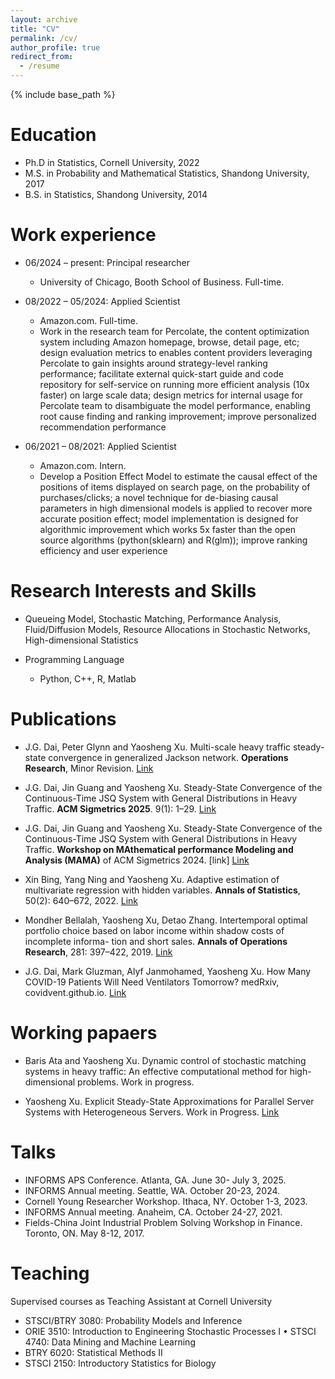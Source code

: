 ```yaml
---
layout: archive
title: "CV"
permalink: /cv/
author_profile: true
redirect_from:
  - /resume
---
```


{% include base_path %}

Education
======
* Ph.D in Statistics, Cornell University, 2022
* M.S. in Probability and Mathematical Statistics, Shandong University, 2017
* B.S. in Statistics, Shandong University, 2014

Work experience
======
* 06/2024 – present: Principal researcher
  * University of Chicago, Booth School of Business. Full-time.

* 08/2022 – 05/2024: Applied Scientist
  * Amazon.com. Full-time.
  * Work in the research team for Percolate, the content optimization system including Amazon homepage,
browse, detail page, etc; design evaluation metrics to enables content providers leveraging Percolate to gain insights around strategy-level ranking performance; facilitate external quick-start guide and code repository for self-service on running more efficient analysis (10x faster) on large scale data; design metrics for internal usage for Percolate team to disambiguate the model performance, enabling root cause finding and ranking improvement; improve personalized recommendation performance

* 06/2021 – 08/2021: Applied Scientist 
  * Amazon.com. Intern.
  * Develop a Position Effect Model to estimate the causal effect of the positions of items displayed on search page, on the probability of purchases/clicks; a novel technique for de-biasing causal parameters in high dimensional models is applied to recover more accurate position effect; model implementation is designed for algorithmic improvement which works 5x faster than the open source algorithms (python(sklearn) and R(glm)); improve ranking efficiency and user experience
  
Research Interests and Skills
======
* Queueing Model, Stochastic Matching, Performance Analysis, Fluid/Diffusion Models, Resource Allocations in Stochastic Networks, High-dimensional Statistics
 
* Programming Language
  * Python, C++, R, Matlab

Publications
======
* J.G. Dai, Peter Glynn and Yaosheng Xu.
Multi-scale heavy traffic steady-state convergence in generalized Jackson network. **Operations Research**, Minor Revision. [Link](https://arxiv.org/abs/2304.01499)

* J.G. Dai, Jin Guang and Yaosheng Xu. 
Steady-State Convergence of the Continuous-Time JSQ System with General Distributions in Heavy Traffic. **ACM Sigmetrics 2025**. 9(1): 1–29.  [Link](https://dl.acm.org/doi/10.1145/3711703)

* J.G. Dai, Jin Guang and Yaosheng Xu. 
Steady-State Convergence of the Continuous-Time JSQ System with General Distributions in Heavy Traffic. **Workshop on MAthematical performance Modeling and Analysis (MAMA)** of ACM Sigmetrics 2024. [link] [Link](https://arxiv.org/pdf/2405.10876)

* Xin Bing, Yang Ning and Yaosheng Xu.
Adaptive estimation of multivariate regression with hidden variables. **Annals of Statistics**, 50(2): 640–672, 2022. [Link](https://projecteuclid.org/journals/annals-of-statistics/volume-50/issue-2/Adaptive-estimation-in-multivariate-response-regression-with-hidden-variables/10.1214/21-AOS2059.short)

* Mondher Bellalah, Yaosheng Xu, Detao Zhang.
Intertemporal optimal portfolio choice based on labor income within shadow costs of incomplete informa- tion and short sales.
**Annals of Operations Research**, 281: 397–422, 2019. [Link](https://link.springer.com/article/10.1007/s10479-018-2901-4)

* J.G. Dai, Mark Gluzman, Alyf Janmohamed, Yaosheng Xu. How Many COVID-19 Patients Will Need Ventilators Tomorrow? medRxiv, covidvent.github.io. [Link](https://www.medrxiv.org/content/10.1101/2020.05.18.20105783v2.full)

Working papaers
======
* Baris Ata and Yaosheng Xu. 
Dynamic control of stochastic matching systems in heavy traffic: An effective computational method for high-dimensional problems. Work in progress. 

* Yaosheng Xu.
Explicit Steady-State Approximations for Parallel Server Systems with Heterogeneous Servers. Work in Progress. [Link](https://arxiv.org/abs/2406.04203)

Talks
======

* INFORMS APS Conference. Atlanta, GA. June 30- July 3, 2025.
* INFORMS Annual meeting. Seattle, WA. October 20-23, 2024.
* Cornell Young Researcher Workshop. Ithaca, NY. October 1-3, 2023.
* INFORMS Annual meeting. Anaheim, CA. October 24-27, 2021.
* Fields-China Joint Industrial Problem Solving Workshop in Finance. Toronto, ON. May 8-12, 2017.
  
Teaching
======
Supervised courses as Teaching Assistant at Cornell University
* STSCI/BTRY 3080: Probability Models and Inference
* ORIE 3510: Introduction to Engineering Stochastic Processes I • STSCI 4740: Data Mining and Machine Learning
* BTRY 6020: Statistical Methods II
* STSCI 2150: Introductory Statistics for Biology
  
